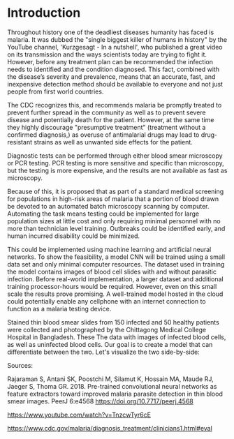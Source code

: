 # Introduction
Throughout history one of the deadliest diseases humanity has faced is malaria. It was dubbed the "single biggest killer of humans in history" by the YouTube channel, 'Kurzgesagt - In a nutshell', who published a great video on its transmission and the ways scientists today are trying to fight it. However, before any treatment plan can be recommended the infection needs to identified and the condition diagnosed. This fact, combined with the disease’s severity and prevalence, means that an accurate, fast, and inexpensive detection method should be available to everyone and not just people from first world countries. 

The CDC recognizes this, and recommends malaria be promptly treated to prevent further spread in the community as well as to prevent severe disease and potentially death for the patient. However, at the same time they highly discourage "presumptive treatment" (treatment without a confirmed diagnosis,) as overuse of antimalarial drugs may lead to drug-resistant strains as well as unwanted side effects for the patient.

Diagnostic tests can be performed through either blood smear microscopy or PCR testing. PCR testing is more sensitive and specific than microscopy, but the testing is more expensive, and the results are not available as fast as microscopy. 

Because of this, it is proposed that as part of a standard medical screening for populations in high-risk areas of malaria that a portion of blood drawn be devoted to an automated batch microscopy scanning by computer. Automating the task means testing could be implemented for large population sizes at little cost and only requiring minimal personnel with no more than technician level training. Outbreaks could be identified early, and human incurred disability could be minimized.

This could be implemented using machine learning and artificial neural networks. To show the feasibility, a model CNN will be trained using a small data set and only minimal computer resources. The dataset used in training the model contains images of blood cell slides with and without parasitic infection. Before real-world implementation, a larger dataset and additional training processor-hours would be required. However, even on this small scale the results prove promising. A well-trained model hosted in the cloud could potentially enable any cellphone with an internet connection to function as a malaria testing device.


Stained thin blood smear slides from 150 infected and 50 healthy patients were collected and photographed by the  Chittagong Medical College Hospital in Bangladesh. These
The data with images of infected blood cells, as well as uninfected blood cells. Our goal is to create a model that can differentiate between the two. Let's visualize the two side-by-side:


Sources:

Rajaraman S, Antani SK, Poostchi M, Silamut K, Hossain MA, Maude RJ, Jaeger S, Thoma GR. 2018. Pre-trained convolutional neural networks as feature extractors toward improved malaria parasite detection in thin blood smear images. PeerJ 6:e4568 https://doi.org/10.7717/peerj.4568 

https://www.youtube.com/watch?v=TnzcwTyr6cE

https://www.cdc.gov/malaria/diagnosis_treatment/clinicians1.html#eval


